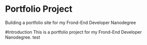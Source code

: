 # Portfolio Project
Building a portfolio site for my Frond-End Developer Nanodegree


#Introduction
This is a portfolio project for my Frond-End Developer Nanodegree.
test